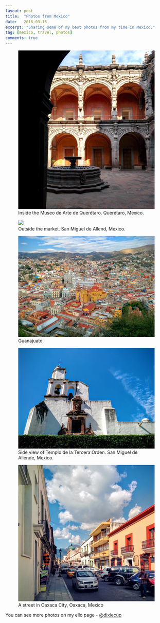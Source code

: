 ```yaml
---
layout: post
title:  "Photos from Mexico"
date:   2016-03-15
excerpt: "Sharing some of my best photos from my time in Mexico."
tag: [mexico, travel, photos]
comments: true
---
```


<figure>
	<img src="https://raw.githubusercontent.com/qualitydixon/qualitydixon.github.io/master/assets/img/mexico/queretaro_plaza.jpg">
	<figcaption>Inside the Museo de Arte de Querétaro. Querétaro, Mexico.</figcaption>
</figure>

<figure>
	<img src="https://raw.githubusercontent.com/qualitydixon/qualitydixon.github.io/master/assets/img/mexico/sma_market.jpg">
	<figcaption>Outside the market. San Miguel de Allend, Mexico.</figcaption>
</figure>

<figure>
	<img src="https://raw.githubusercontent.com/qualitydixon/qualitydixon.github.io/master/assets/img/mexico/guanjuato.jpg">
	<figcaption>Guanajuato</figcaption>
</figure>

<figure>
	<img src="https://raw.githubusercontent.com/qualitydixon/qualitydixon.github.io/master/assets/img/mexico/sma_templo.jpg">
	<figcaption>Side view of Templo de la Tercera Orden. San Miguel de Allende, Mexico.</figcaption>
</figure>

<figure>
	<img src="https://raw.githubusercontent.com/qualitydixon/qualitydixon.github.io/master/assets/img/mexico/oaxaca_street.jpg">
	<figcaption>A street in Oaxaca City, Oaxaca, Mexico</figcaption>
</figure>

You can see more photos on my ello page - [@dixiecup](https://ello.co/dixiecup)
